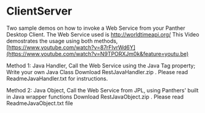 # ClientServer
Two sample demos  on how to invoke a Web Service from  your Panther Desktop Client. The Web Service used is http://worldtimeapi.org/
This Video demostrates the usage using  both methods, [https://www.youtube.com/watch?v=87rFIvrWd6Y](https://www.youtube.com/watch?v=N9TPORXJm0k&feature=youtu.be)

Method 1:
Java Handler, Call the Web Service using the Java Tag property; Write your own Java Class
Download RestJavaHandler.zip . Please read ReadmeJavaHandler.txt  for instructions.



Method 2:
Java Object,  Call the Web Service  from JPL, using Panthers' built in  Java wrapper functions
Download RestJavaObject.zip . Please read ReadmeJavaObject.txt file
 

 


